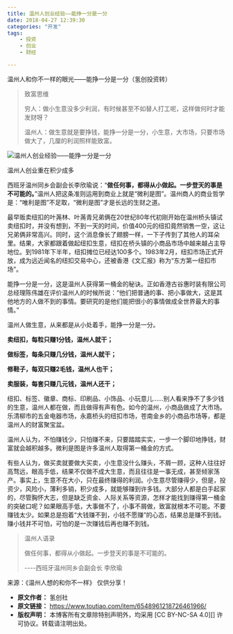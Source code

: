 ```yaml
---
title: 温州人创业经验——能挣一分是一分
date: 2018-04-27 12:39:30
categories: "开发"
tags:
	- 投资
	- 创业
	- 财经

---
```


温州人和你不一样的眼光——能挣一分是一分（氢创投资转）

> 致富思维
> 
> 穷人：做小生意没多少利润，有时候甚至不如替人打工呢，这样做何时才能发财呀？
> 
> 温州人：做生意就是要挣钱，能挣一分是一分，小生意，大市场，只要市场做大了，几厘的利润照样能致富。

![温州人创业经验——能挣一分是一分][RZBE-AFQY-R2UY.jpg]

温州人创业重在积少成多

西班牙温州同乡会副会长李欣瑜说：“**做任何事，都得从小做起。一步登天的事是不可能的。**”温州人把这条准则运用到商业上就是“微利是图”。温州商人的商业哲学是：“唯利是图”不足取，“微利是图”才是长远的生财之道。

最早贩卖纽扣的叶荛林、叶荛青兄弟俩在20世纪80年代初刚开始在温州桥头镇试卖纽扣时，并没有想到，不到一天的时间，价值400元的纽扣竟然销售一空，这让兄弟俩非常高兴。同时，这个消息像长了翅膀一样，一下子传到了其他人的耳朵里。结果，大家都跟着做起纽扣生意，纽扣在桥头镇的小商品市场中越来越占主导地位。到1981年下半年，纽扣摊位已经达100多个。1983年2月，纽扣市场正式开放，成为远近闻名的纽扣交易中心，还被香港《文汇报》称为“东方第一纽扣市场”。

能挣一分是一分，这是温州人获得第一桶金的秘诀。正如香港古谷惠时装有限公司总经理陈伟雄在评价温州人的时候所说：“他们把普通的事、把小事做大，这是其他地方的人做不到的事情。要研究的是他们能把很小的事情做成全世界最大的事情。”

温州人做生意，从来都是从小处着手，能挣一分是一分。

**卖纽扣，每粒只赚1分钱，温州人就干；**

**做标签，每条只赚几分钱，温州人就干；**

**修鞋子，每双只赚2毛钱，温州人也干；**

**卖服装，每套只赚几元钱，温州人还干；**

纽扣、标签、徽章、商标、印刷品、小饰品、小玩意儿……别人看来挣不了多少钱的生意，温州人都在做，而且做得有声有色。如今的温州，小商品做成了大市场。乐清柳市的五金电器市场，永嘉桥头的纽扣市场，苍南金乡的小商品市场等，都是温州人的财富聚宝盆。

温州人认为，不怕赚钱少，只怕赚不来，只要踏踏实实，一步一个脚印地挣钱，财富就会越积越多。微利是图是许多温州人取得第一桶金的方式。

有些人认为，做买卖就要做大买卖，小生意没什么赚头，不屑一顾，这种人往往好高骛远，眼高手低，结果不仅做不成大生意，而且往往是一事无成，甚至倾家荡产。事实上，生意不在大小，只在最终赚得的利润。小生意尽管赚得少，但是，投资少，风险小，薄利多销，积少成多，就能够赚到许多钱。大部分人都是白手起家的，尽管胸怀大志，但是缺乏资金、人际关系等资源，怎样才能找到赚得第一桶金的突破口呢？如果眼高手低，大事做不了，小事不屑做，致富就根本不可能。不要赚钱太少。如果总是抱着“大钱赚不到，小钱不愿赚”的心态，结果总是赚不到钱。赚小钱并不可怕，可怕的是一次赚钱后再也赚不到钱。

> 温州人语录
> 
> 做任何事，都得从小做起。一步登天的事是不可能的。
> 
> \----西班牙温州同乡会副会长 李欣瑜

来源：《温州人想的和你不一样》 仅供分享！


[RZBE-AFQY-R2UY.jpg]: /pro/os/crawler/RZBE-AFQY-R2UY.jpg
 *  **原文作者：** 氢创社
 *  **原文链接：** https://www.toutiao.com/item/6548961218726461966/
 *  **版权声明：** 本博客所有文章除特别声明外，均采用 [CC BY-NC-SA 4.0][] 许可协议。转载请注明出处。